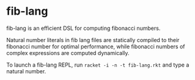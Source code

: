 # fib-lang

fib-lang is an efficient DSL for computing fibonacci numbers.

Natural number literals in fib lang files are statically compiled to their fibonacci number for optimal performance, while fibonacci numbers of complex expressions are computed dynamically.

To launch a fib-lang REPL, run `racket -i -n -t fib-lang.rkt` and type a natural number.
